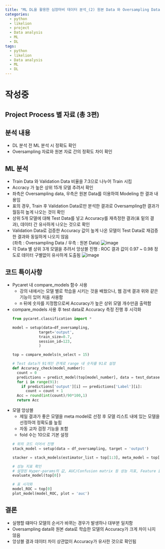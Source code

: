 ```yaml
---
title: "ML DL을 활용한 심장마비 데이터 분석_(2) 원본 Data 와 Oversampling Data 간 ML 결과 비교"
categories:
  - python
  - likelion
  - project
  - Data analysis
  - ML
  - DL
tags:
  - python
  - likelion
  - Data analysis
  - ML
  - DL
---
```

# 작성중

## Project Process 별 자료 (총 3편)


## 분석 내용
- DL 분석 전 ML 분석 시 정확도 확인
- Oversampling 자료와 원본 자료 간의 정확도 차이 확인

## ML 분석
- Train Data 와 Validation Data 비율을 7:3으로 나누어 Train 시킴
- Accracy 가 높은 상위 15개 모델 추려서 확인
- 좌측은 Oversampling data, 우측은 원본 Data를 이용하여 Modeling 한 결과 내용임
- 표의 경우, Train 후 Validation Data로만 분석한 결과로 Oversampling한 결과가 월등히 높게 나오는 것이 확인
- 상위 5개 모델에 대해 Test Data를 넣고 Accuracy를 재측정한 결과(표 밑의 결과), 데이터 간 유사하게 나오는 것으로 확인
- Validation Data로 검증한 Accuracy 값이 높게 나온 모델이 Test Data로 재검증한 결과와 동일하게 나오지 않음  
  (좌측 : Oversampling Data / 우측 : 원본 Data)
  ![image](https://user-images.githubusercontent.com/88296152/137853406-606982bd-479a-494c-9a47-065f8a304361.png)
- 각 Data 별 상위 3개 모델을 추려서 앙상블 진행 : ROC 결과 값이 0.97 ~ 0.98 정도로 데이터 구별없이 유사하게 도출됨
  ![image](https://user-images.githubusercontent.com/88296152/137858925-716226c4-7041-4127-9d3a-84158a96dded.png)

## 코드 특이사항
- Pycaret 내 compare_models 함수 사용
  * 강의 내에서는 모델 별로 학습을 시키는 것을 배웠으나, 웹 검색 결과 위와 같은 기능이 있어 처음 사용함
  * n 뒤에 숫자를 지정함으로써 Accuracy가 높은 상위 모델 개수만큼 출력함
- compare_models 사용 후 test data로 Accuracy 측정 진행 후 시각화
  ```python
  from pycaret.classification import *
  
  model = setup(data=df_oversampling, 
              target='output', 
              train_size=0.7,
              session_id=123,
              )
  
  top = compare_models(n_select = 15)
  
  # Test data가 91개인 관계로 range 내 숫자를 91로 설정
  def Accuracy_check(model_number):
    count = 0
    predictions = predict_model(top[model_number], data = test_dataset)
    for i in range(91):
      if predictions['output'][i] == predictions['Label'][i]:
        count = count + 1
    Acc = round(int(count)/90*100,1)
    return Acc
  ```
- 모델 앙상블
  * 제일 결과가 좋은 모델을 meta model로 선정 후 모델 리스트 내에 있는 모델을 선정하여 정확도를 높힘
  * 자동 교차 검정 기능을 포함
  * fold 수는 10으로 기본 설정
  ``` python
  # 위의 코드 이어서 진행
  stack_model = setup(data = df_oversampling, target = 'output')
  
  stacker = stack_models(estimator_list = top[1:3], meta_model = top[0])
  
  # 성능 지표 확인
  # 설정된 Hyper-params의 값, AUC/Confusion matrix 등 성능 지표, Feature importance 등을 바로 확인할 수 있음
  evaluate_model(top[0]) 
  
  # 표 시각화
  model_ROC = top[0]
  plot_model(model_ROC, plot = 'auc')
  
## 결론
- 실행할 떄마다 모델의 순서가 바뀌는 경우가 발생하나 대부분 일치함
- Oversampling data와 원본 data로 학습한 모델의 Accuracy가 크게 차이 나지 않음
- 앙상블 결과 데이터 차이 상관없이 Accuracy가 유사한 것으로 확인됨
